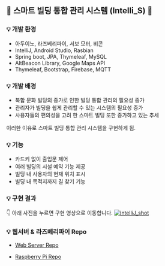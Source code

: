 ## 🏢 스마트 빌딩 통합 관리 시스템 (Intelli_S) 🏢

### 💡 개발 환경
* 아두이노, 라즈베리파이, 서보 모터, 비콘
* IntelliJ, Android Studio, Rasbian
* Spring boot, JPA, Thymeleaf, MySQL
* AltBeacon Library, Google Maps API
* Thymeleaf, Bootstrap, Firebase, MQTT

### 💡 개발 배경
* 복합 문화 빌딩의 증가로 인한 빌딩 통합 관리의 필요성 증가 
* 관리자가 빌딩을 쉽게 관리할 수 있는 시스템의 필요성 증가 
* 사용자들의 편의성을 고려 한 스마트 빌딩 또한 증가하고 있는 추세 
 
이러한 이유로 스마트 빌딩 통합 관리 시스템을 구현하게 됨.

### 💡 기능
* 카드키 없이 출입문 제어
* 여러 빌딩의 시설 예약 기능 제공
* 빌딩 내 사용자의 현재 위치 표시
* 빌딩 내 목적지까지 길 찾기 기능

### 💡 구현 결과

👇 아래 사진을 누르면 구현 영상으로 이동합니다. 
[![intelliJ_shot](https://user-images.githubusercontent.com/47476276/110114868-9af45f80-7df8-11eb-9890-8f4a7030db38.png)](https://www.youtube.com/watch?v=QHFfHVNGR1c)

### 💡 웹서버 & 라즈베리파이 Repo

- [Web Server Repo](https://github.com/yyjin97/Intelli_S_web_server)

- [Raspberry Pi Repo](https://github.com/yyjin97/Intelli_S_rpi) 
